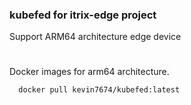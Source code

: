 ### kubefed for itrix-edge project
Support ARM64 architecture edge device

#

Docker images for arm64 architecture.
```
  docker pull kevin7674/kubefed:latest
```
